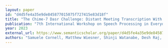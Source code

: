 ```yaml
---
layout: paper
id: "d4d5fe4a35e9de845877015075f727415e83d18f"
title: "The Chime-7 Dasr Challenge: Distant Meeting Transcription With Multiple Devices In Diverse Scenarios"
publication: "7th International Workshop on Speech Processing in Everyday Environments (CHiME 2023)"
year: 2023
external_url: https://www.semanticscholar.org/paper/d4d5fe4a35e9de845877015075f727415e83d18f
authors: "Samuele Cornell, Matthew Wiesner, Shinji Watanabe, Desh Raj, Xuankai Chang, Paola García, Yoshiki Masuyama, Zhong-Qiu Wang, S. Squartini, S. Khudanpur"
---
```

